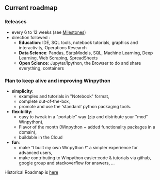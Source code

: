## Current roadmap
 
### Releases 
- every 6 to 12 weeks (see  [Milestones](https://github.com/winpython/winpython/milestones))
- direction followed : 
  - **Education**: IDE, SQL tools, notebook tutorials, graphics and interactivity, Operations Research
  - **Data Science**: Pandas, StatsModels, SQL, Machine Learning, Deep Learning, Web Scraping, SpreadSheets
  - **Open Science**: Jupyter/Ipython, the Browser to do and share everything, containers

### Plan to keep alive and improving Winpython
- **simplicity**:
   - examples and tutorials in "Notebook" format,
   - complete out-of-the-box,
   - promote and use the 'standard' python packaging tools.
- **flexibility**:
   - easy to tweak in a "portable" way (zip and distribute your "mod" Winpython),
   - Flavor of the month (Winpython + added functionality packages in a domain),
   - buildable in the Cloud
- **fun**:
   - make "I built my own Winpython !" a simpler experience for advanced users,
   - make contributing to Winpython easier:code & tutorials via github, google group and stackoverflow for answers, ...

Historical Roadmap is [here](https://sourceforge.net/p/winpython/wiki/Roadmap/)
